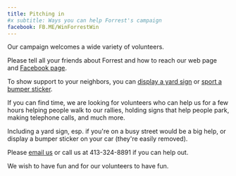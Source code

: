 ```yaml
---
title: Pitching in
#x subtitle: Ways you can help Forrest's campaign
facebook: FB.ME/WinForrestWin
---
```

Our campaign welcomes a wide variety of volunteers.

Please tell all your friends about Forrest and how to reach our web page and <a href="http://{{ page.facebook }}">Facebook page</a>.

To show support to your neighbors, you can <a href="yardsign.html">display a yard sign</a> or <a href="bumpersticker.html">sport a bumper sticker</a>.

If you can find time, we are looking for volunteers who can help us for a few hours helping people walk to our rallies, holding signs that help people park, making telephone calls, and much more.

Including a yard sign, esp. if you're on a busy street would be a big help, or display a bumper sticker on your car (they're easily removed).

Please <a href="mailto:{{ site.email }}">email us</a> or call us at 413-324-8891 if you can help out.

We wish to have fun and for our volunteers to have fun.

